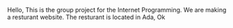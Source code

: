 Hello,
This is the group project for the Internet Programming.
We are making a resturant website. The resturant is located in Ada, Ok

